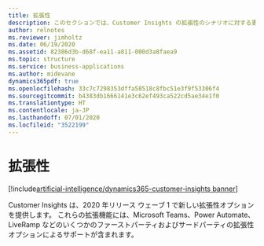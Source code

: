 ```yaml
---
title: 拡張性
description: このセクションでは、Customer Insights の拡張性のシナリオに対する更新の一覧を示します。
author: relnotes
ms.reviewer: jimholtz
ms.date: 06/19/2020
ms.assetid: 82386d3b-d68f-ea11-a811-000d3a8faea9
ms.topic: structure
ms.service: business-applications
ms.author: midevane
dynamics365pdf: true
ms.openlocfilehash: 33c7c7298353dffa58518c8fbc51e3f9f53306f4
ms.sourcegitcommit: b4383db1666141e3c62ef493ca522cd5ae34e1f0
ms.translationtype: HT
ms.contentlocale: ja-JP
ms.lasthandoff: 07/01/2020
ms.locfileid: "3522199"
---
```

# <a name="extensibility"></a>拡張性

[!include[artificial-intelligence/dynamics365-customer-insights banner](../includes/artificial-intelligence/dynamics365-customer-insights.md)]

<!--structure start-->
Customer Insights は、2020 年リリース ウェーブ 1 で新しい拡張性オプションを提供します。 これらの拡張機能には、Microsoft Teams、Power Automate、LiveRamp などのいくつかのファーストパーティおよびサードパーティの拡張性オプションによるサポートが含まれます。
<!--structure end-->



